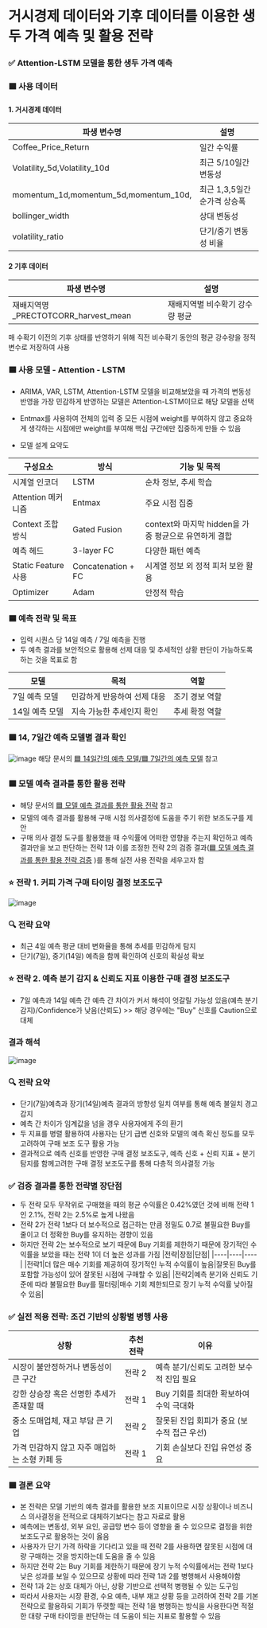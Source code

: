 # 거시경제 데이터와 기후 데이터를 이용한 생두 가격 예측 및 활용 전략
### ✅ Attention-LSTM 모델을 통한 생두 가격 예측
### 🟦 사용 데이터

#### 1. 거시경제 데이터

| 파생 변수명        | 설명                   |
| --------------- | ----------------------- |
| Coffee_Price_Return  | 일간 수익률 |
| Volatility_5d,Volatility_10d  | 최근 5/10일간 변동성 |
| momentum_1d,momentum_5d,momentum_10d,  | 최근 1,3,5일간 순가격 상승폭 |
| bollinger_width  | 상대 변동성|
| volatility_ratio | 단기/중기 변동성 비율 |

#### 2 기후 데이터
| 파생 변수명        | 설명                   |
| --------------- | ----------------------- |
| 재배지역명_PRECTOTCORR_harvest_mean | 재배지역별 비수확기 강수량 평균 |

매 수확기 이전의 기후 상태를 반영하기 위해 직전 비수확기 동안의 평균 강수량을 정적 변수로 저장하여 사용

### 🟦 사용 모델 - Attention - LSTM
- ARIMA, VAR, LSTM, Attention-LSTM 모델을 비교해보았을 때 가격의 변동성 반영을 가장 민감하게 반영하는 모델은 Attention-LSTM이므로 해당 모델을 선택
- Entmax를 사용하여 전체의 입력 중 모든 시점에 weight를 부여하지 않고 중요하게 생각하는 시점에만 weight를 부여해 핵심 구간에만 집중하게 만들 수 있음

- 모델 설계 요약도

| 구성요소        | 방식                    | 기능 및 목적                    |
| --------------- | ----------------------- | ----------------------- |
| 시계열 인코더  | LSTM| 순차 정보, 추세 학습  |
|Attention 메커니즘	|Entmax|	주요 시점 집중|
|Context 조합 방식	|Gated Fusion|context와 마지막 hidden을 가중 평균으로 유연하게 결합|
|예측 헤드|3-layer FC |	다양한 패턴 예측|
|Static Feature 사용|	Concatenation + FC |시계열 정보 외 정적 피처 보완 활용|
|Optimizer|	Adam	| 안정적 학습 |

### 🟦 예측 전략 및 목표
- 입력 시퀀스 당 14일 예측 / 7일 예측을 진행
- 두 예측 결과를 보안적으로 활용해 선제 대응 및 추세적인 상황 판단이 가능하도록 하는 것을 목표로 함

|모델|목적|역할|
|----|----|----|
|7일 예측 모델| 민감하게 반응하여 선제 대응|조기 경보 역할|
|14일 예측 모델| 지속 가능한 추세인지 확인 |추세 확정 역할|

### 🟦 14, 7일간 예측 모델별 결과 확인
![image](https://github.com/user-attachments/assets/8daa5896-dd8f-4b6f-812b-c6898c5c7711)
해당 문서의 [🟦 14일간의 예측 모델/🟦 7일간의 예측 모델](https://github.com/MJU-Capstone-2025/Coffee_Price_Prediction/blob/main/model_code/README.md) 참고

### 🟦 모델 예측 결과를 통한 활용 전략
- 해당 문서의 [🟦 모델 예측 결과를 통한 활용 전략](https://github.com/MJU-Capstone-2025/Coffee_Price_Prediction/blob/main/model_code/README.md) 참고
- 모델의 예측 결과를 활용해 구매 시점 의사결정에 도움을 주기 위한 보조도구를 제안
- 구매 의사 결정 도구를 활용했을 때 수익률에 어떠한 영향을 주는지 확인하고 예측 결과만을 보고 판단하는 전략 1과 이를 조정한 전략 2의 검증 결과([🟦 모델 예측 결과를 통한 활용 전략 검증](https://github.com/MJU-Capstone-2025/Coffee_Price_Prediction/blob/main/model_code/README.md) )를 통해 실전 사용 전략을 세우고자 함
### ⭐ 전략 1. 커피 가격 구매 타이밍 결정 보조도구
![image](https://github.com/user-attachments/assets/90b4b5f6-3d2e-4981-8594-5ef2b1fb8e3d)
### 🔍 전략 요약
- 최근 4일 예측 평균 대비 변화율을 통해 추세를 민감하게 탐지
- 단기(7일), 중기(14일) 예측을 함께 확인하여 신호의 확실성 확보
### ⭐ 전략 2. 예측 분기 감지 & 신뢰도 지표 이용한 구매 결정 보조도구
- 7일 예측과 14일 예측 간 예측 간 차이가 커서 해석이 엇갈릴 가능성 있음(예측 분기 감지)/Confidence가 낮음(산뢰도) >> 해당 경우에는 "Buy" 신호를 Caution으로 대체
### 결과 해석
![image](https://github.com/user-attachments/assets/7e5f635f-aa9e-4814-8fea-6188d8502815)
### 🔍 전략 요약
- 단기(7일)예측과 장기(14일)예측 결과의 방향성 일치 여부를 통해 예측 불일치 경고 감지
- 예측 간 차이가 임계값을 넘을 경우 사용자에게 주의 환기
- 두 지표를 병렬 활용하여 사용자는 단기 급변 신호와 모델의 예측 확신 정도를 모두 고려하여 구매 보조 도구 활용 가능
- 결과적으로 예측 신호를 반영한 구매 결정 보조도구, 예측 신호 + 신뢰 지표 + 분기 탐지를 함께고려한 구매 결정 보조도구를 통해 다층적 의사결정 가능

### ✅ 검증 결과를 통한 전략별 장단점
- 두 전략 모두 무작위로 구매했을 때의 평균 수익률은 0.42%였던 것에 비해 전략 1인 2.1%, 전략 2는 2.5%로 높게 나왔음
- 전략 2가 전략 1보다 더 보수적으로 접근하는 만큼 정밀도 0.7로 불필요한 Buy를 줄이고 더 정확한 Buy를 유지하는 경향이 있음
- 하지만 전략 2는 보수적으로 보기 때문에 Buy 기회를 제한하기 때문에 장기적인 수익률을 보았을 때는 전략 1이 더 높은 성과를 가짐
|전략|장점|단점|
|----|----|----|
|전략1|더 많은 매수 기회를 제공하여 장기적인 누적 수익률이 높음|잘못된 Buy를 포함할 가능성이 있어 잘못된 시점에 구매할 수 있음|
|전략2|예측 분기와 신뢰도 기준에 따라 불필요한 Buy를 필터링|매수 기회 제한되므로 장기 누적 수익률 낮아질 수 있음|

### ✅ 실전 적용 전략: 조건 기반의 상황별 병행 사용

|상황|추천 전략|이유|
|----|--------|----|
|시장이 불안정하거나 변동성이 큰 구간|전략 2|예측 분기/신뢰도 고려한 보수적 진입 필요|
|강한 상승장 혹은 선명한 추세가 존재할 때|전략 1|Buy 기회를 최대한 확보하여 수익 극대화|
|중소 도매업체, 재고 부담 큰 기업|전략 2|	잘못된 진입 회피가 중요 (보수적 접근 우선)|
|가격 민감하지 않고 자주 매입하는 소형 카페 등	|전략 1|기회 손실보다 진입 유연성 중요|

### 🟦 결론 요약
- 본 전략은 모델 기반의 예측 결과를 활용한 보조 지표이므로 시장 상황이나 비즈니스 의사결정을 전적으로 대체하기보다는 참고 자료로 활용
- 예측에는 변동성, 외부 요인, 공급망 변수 등이 영향을 줄 수 있으므로 결정을 위한 보조도구로 활용하는 것이 옳음
- 사용자가 단기 가격 하락을 기다리고 있을 때 전략 2를 사용하면 잘못된 시점에 대량 구매하는 것을 방지하는데 도움을 줄 수 있음
- 하지만 전략 2는 Buy 기회를 제한하기 때문에 장기 누적 수익률에서는 전략 1보다 낮은 성과를 보일 수 있으므로 상황에 따라 전략 1과 2를 병행해서 사용해야함
- 전략 1과 2는 상호 대체가 아닌, 상황 기반으로 선택적 병행될 수 있는 도구임
- 따라서 사용자는 시장 환경, 수요 예측, 내부 재고 상황 등을 고려하여 전략 2를 기본 전략으로 활용하되 기회가 뚜렷할 때는 전략 1을 병행하는 방식을 사용한다면 적절한 대량 구매 타이밍을 판단하는 데 도움이 되는 지표로 활용할 수 있음
